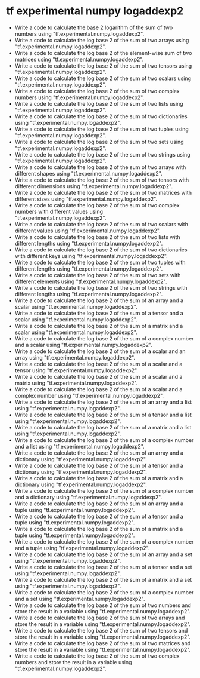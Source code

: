 # tf experimental numpy logaddexp2

- Write a code to calculate the base 2 logarithm of the sum of two numbers using "tf.experimental.numpy.logaddexp2".
- Write a code to calculate the log base 2 of the sum of two arrays using "tf.experimental.numpy.logaddexp2".
- Write a code to calculate the log base 2 of the element-wise sum of two matrices using "tf.experimental.numpy.logaddexp2".
- Write a code to calculate the log base 2 of the sum of two tensors using "tf.experimental.numpy.logaddexp2".
- Write a code to calculate the log base 2 of the sum of two scalars using "tf.experimental.numpy.logaddexp2".
- Write a code to calculate the log base 2 of the sum of two complex numbers using "tf.experimental.numpy.logaddexp2".
- Write a code to calculate the log base 2 of the sum of two lists using "tf.experimental.numpy.logaddexp2".
- Write a code to calculate the log base 2 of the sum of two dictionaries using "tf.experimental.numpy.logaddexp2".
- Write a code to calculate the log base 2 of the sum of two tuples using "tf.experimental.numpy.logaddexp2".
- Write a code to calculate the log base 2 of the sum of two sets using "tf.experimental.numpy.logaddexp2".
- Write a code to calculate the log base 2 of the sum of two strings using "tf.experimental.numpy.logaddexp2".
- Write a code to calculate the log base 2 of the sum of two arrays with different shapes using "tf.experimental.numpy.logaddexp2".
- Write a code to calculate the log base 2 of the sum of two tensors with different dimensions using "tf.experimental.numpy.logaddexp2".
- Write a code to calculate the log base 2 of the sum of two matrices with different sizes using "tf.experimental.numpy.logaddexp2".
- Write a code to calculate the log base 2 of the sum of two complex numbers with different values using "tf.experimental.numpy.logaddexp2".
- Write a code to calculate the log base 2 of the sum of two scalars with different values using "tf.experimental.numpy.logaddexp2".
- Write a code to calculate the log base 2 of the sum of two lists with different lengths using "tf.experimental.numpy.logaddexp2".
- Write a code to calculate the log base 2 of the sum of two dictionaries with different keys using "tf.experimental.numpy.logaddexp2".
- Write a code to calculate the log base 2 of the sum of two tuples with different lengths using "tf.experimental.numpy.logaddexp2".
- Write a code to calculate the log base 2 of the sum of two sets with different elements using "tf.experimental.numpy.logaddexp2".
- Write a code to calculate the log base 2 of the sum of two strings with different lengths using "tf.experimental.numpy.logaddexp2".
- Write a code to calculate the log base 2 of the sum of an array and a scalar using "tf.experimental.numpy.logaddexp2".
- Write a code to calculate the log base 2 of the sum of a tensor and a scalar using "tf.experimental.numpy.logaddexp2".
- Write a code to calculate the log base 2 of the sum of a matrix and a scalar using "tf.experimental.numpy.logaddexp2".
- Write a code to calculate the log base 2 of the sum of a complex number and a scalar using "tf.experimental.numpy.logaddexp2".
- Write a code to calculate the log base 2 of the sum of a scalar and an array using "tf.experimental.numpy.logaddexp2".
- Write a code to calculate the log base 2 of the sum of a scalar and a tensor using "tf.experimental.numpy.logaddexp2".
- Write a code to calculate the log base 2 of the sum of a scalar and a matrix using "tf.experimental.numpy.logaddexp2".
- Write a code to calculate the log base 2 of the sum of a scalar and a complex number using "tf.experimental.numpy.logaddexp2".
- Write a code to calculate the log base 2 of the sum of an array and a list using "tf.experimental.numpy.logaddexp2".
- Write a code to calculate the log base 2 of the sum of a tensor and a list using "tf.experimental.numpy.logaddexp2".
- Write a code to calculate the log base 2 of the sum of a matrix and a list using "tf.experimental.numpy.logaddexp2".
- Write a code to calculate the log base 2 of the sum of a complex number and a list using "tf.experimental.numpy.logaddexp2".
- Write a code to calculate the log base 2 of the sum of an array and a dictionary using "tf.experimental.numpy.logaddexp2".
- Write a code to calculate the log base 2 of the sum of a tensor and a dictionary using "tf.experimental.numpy.logaddexp2".
- Write a code to calculate the log base 2 of the sum of a matrix and a dictionary using "tf.experimental.numpy.logaddexp2".
- Write a code to calculate the log base 2 of the sum of a complex number and a dictionary using "tf.experimental.numpy.logaddexp2".
- Write a code to calculate the log base 2 of the sum of an array and a tuple using "tf.experimental.numpy.logaddexp2".
- Write a code to calculate the log base 2 of the sum of a tensor and a tuple using "tf.experimental.numpy.logaddexp2".
- Write a code to calculate the log base 2 of the sum of a matrix and a tuple using "tf.experimental.numpy.logaddexp2".
- Write a code to calculate the log base 2 of the sum of a complex number and a tuple using "tf.experimental.numpy.logaddexp2".
- Write a code to calculate the log base 2 of the sum of an array and a set using "tf.experimental.numpy.logaddexp2".
- Write a code to calculate the log base 2 of the sum of a tensor and a set using "tf.experimental.numpy.logaddexp2".
- Write a code to calculate the log base 2 of the sum of a matrix and a set using "tf.experimental.numpy.logaddexp2".
- Write a code to calculate the log base 2 of the sum of a complex number and a set using "tf.experimental.numpy.logaddexp2".
- Write a code to calculate the log base 2 of the sum of two numbers and store the result in a variable using "tf.experimental.numpy.logaddexp2".
- Write a code to calculate the log base 2 of the sum of two arrays and store the result in a variable using "tf.experimental.numpy.logaddexp2".
- Write a code to calculate the log base 2 of the sum of two tensors and store the result in a variable using "tf.experimental.numpy.logaddexp2".
- Write a code to calculate the log base 2 of the sum of two matrices and store the result in a variable using "tf.experimental.numpy.logaddexp2".
- Write a code to calculate the log base 2 of the sum of two complex numbers and store the result in a variable using "tf.experimental.numpy.logaddexp2".
